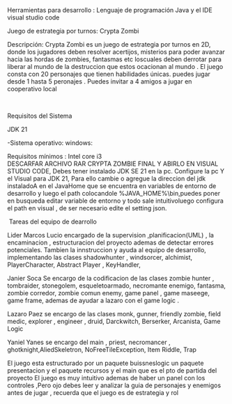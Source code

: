 Herramientas para desarrollo : Lenguaje de programación  Java y el IDE visual studio code

Juego de estrategia por turnos: Crypta Zombi

Descripción: Crypta Zombi es un juego de estrategia por turnos en 2D, donde los jugadores
deben resolver acertijos, misterios para poder avanzar hacia las  hordas de zombies, fantasmas etc loscuales deben derrotar para liberar al mundo de la destruccion  que estos ocacionan al mundo
. El juego consta con 20 personajes que tienen 
habilidades únicas. puedes jugar desde 1 hasta 5 peronajes . Puedes  invitar a 4 amigos a jugar en cooperativo local

 

Requisitos del Sistema

JDK 21

-Sistema operativo: windows:

Requisitos mínimos : Intel core i3  
DESCARFAR ARCHIVO RAR CRYPTA ZOMBIE FINAL  Y ABIRLO EN VISUAL STUDIO CODE, Debes tener instalado JDK SE 21 en la pc. Configure la pc Y el Visual para JDK 21, Para ello cambie o agregue la direccion del jdk instaladoA en el JavaHome que se encuentra en variables de entorno de desarrollo y luego el path colocandole %JAVA_HOME%\bin,puedes poner en busqueda editar variable de entorno y todo sale intuitivoluego configura el path en visual , de ser necesario edite el setting json.

 Tareas del equipo de dearrollo
 
 Lider Marcos Lucio encargado de la supervision ,planificacion(UML) , la encaminacion , estructuracion del proyecto ademas de detectar errores potenciales. Tambien la innstruccion y ayuda al equipo de desarrollo, implementando las clases shadowhunter , windsorcer, alchimist, PlayerCharacter, Abstract Player , KeyHandler,

 Janier Soca Se encargo de la codificacion de las clases zombie hunter , tombraider, stonegolem, esqueletoarmado, necromante enemigo, fantasma, zombie corredor, zombie comun enemy, game panel , game maseege, game frame, ademas de ayudar a lazaro con el game logic .

 Lazaro Paez se encargo de las clases monk, gunner, friendly zombie, field medic, explorer , engineer , druid, Darckwitch, Berserker, Arcanista, Game Logic

 Yaniel Yanes se encargo del main , priest, necromancer , ghotknight,AliedSkeletron, NoFreeTileException, Item Riddle, Trap

 El juego esta estructurado por un paquete buissneslogic un paquete presentacion y el paquete recursos y el main que es el pto de partida del proyecto
 El juego es muy intuitivo ademas de haber un panel con los controles ,Pero ojo debes leer y analizar la guia de personajes y enemigos antes de jugar , recuerda que el juego es de estrategia y rol

 

